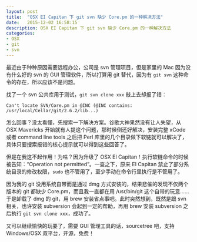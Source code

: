 ```yaml
---
layout: post
title:  "OSX EI Capitan 下 git svn 缺少 Core.pm 的一种解决方法"
date:   2015-12-02 16:58:15
description: OSX EI Capitan 下 git svn 缺少 Core.pm 的一种解决方法
categories:
- OSX
- git
- svn
---
```


最近由于种种原因需要远程办公，公司是 svn 管理项目，但是家里的 Mac 因为没有什么好的 svn 的 GUI 管理软件，所以打算用 git 替代，因为有 `git svn` 这种命令的存在，所以应该不是问题。

找了一个 svn 公共库用于测试，`git svn clone xxx` 敲上去却报了错：

    Can't locate SVN/Core.pm in @INC (@INC contains: /usr/local/Cellar/git/2.6.2/lib...)

怎么回事？没太看懂，先搜索一下解决方案。谷歌大神果然没有让人失望，从 OSX Mavericks 开始就有人提这个问题，那时候倒还好解决，安装完整 xCode 或者 command line tools 之后把 Perl 库里的几个目录做下软链就可以解决了，具体只要搜索报错的核心提示就可以得到这些回答了。

但是在我这不起作用！为啥？因为升级了 OSX EI Capitan！执行软链命令的时候被告知：“Operation not permitted”。一查之下，原来 EI Capitan 禁止了部分系统目录的修改权限，`sudo` 也不管用了，至少手动在命令行里执行是不管用了。

因为我的 git 没用系统自带而是通过 dmg 方式安装的，结果悲催的发现不仅两个版本的 git 都缺少 Core.pm，而且我一直都在用 /usr/bin/git 这个自带的玩意……于是卸载了 dmg 的 git，用 brew 安装省点事吧。此时突然想到，既然是跟 svn 相关，也许安装 subversion 会起到一定的帮助，再用 brew 安装 subversion 之后执行 `git svn clone xxx`，成功了。

又可以继续愉快的玩耍了，需要 GUI 管理工具的话，sourcetree 吧，支持 Windows/OSX 双平台，开源，免费！